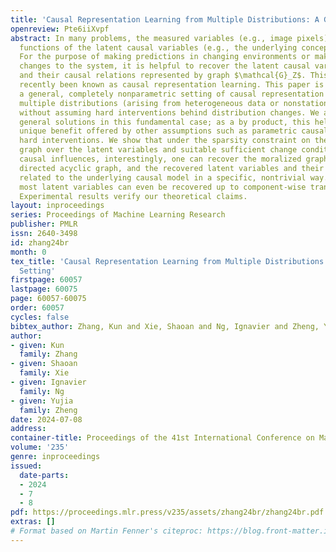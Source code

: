 ```yaml
---
title: 'Causal Representation Learning from Multiple Distributions: A General Setting'
openreview: Pte6iiXvpf
abstract: In many problems, the measured variables (e.g., image pixels) are just mathematical
  functions of the latent causal variables (e.g., the underlying concepts or objects).
  For the purpose of making predictions in changing environments or making proper
  changes to the system, it is helpful to recover the latent causal variables $Z_i$
  and their causal relations represented by graph $\mathcal{G}_Z$. This problem has
  recently been known as causal representation learning. This paper is concerned with
  a general, completely nonparametric setting of causal representation learning from
  multiple distributions (arising from heterogeneous data or nonstationary time series),
  without assuming hard interventions behind distribution changes. We aim to develop
  general solutions in this fundamental case; as a by product, this helps see the
  unique benefit offered by other assumptions such as parametric causal models or
  hard interventions. We show that under the sparsity constraint on the recovered
  graph over the latent variables and suitable sufficient change conditions on the
  causal influences, interestingly, one can recover the moralized graph of the underlying
  directed acyclic graph, and the recovered latent variables and their relations are
  related to the underlying causal model in a specific, nontrivial way. In some cases,
  most latent variables can even be recovered up to component-wise transformations.
  Experimental results verify our theoretical claims.
layout: inproceedings
series: Proceedings of Machine Learning Research
publisher: PMLR
issn: 2640-3498
id: zhang24br
month: 0
tex_title: 'Causal Representation Learning from Multiple Distributions: A General
  Setting'
firstpage: 60057
lastpage: 60075
page: 60057-60075
order: 60057
cycles: false
bibtex_author: Zhang, Kun and Xie, Shaoan and Ng, Ignavier and Zheng, Yujia
author:
- given: Kun
  family: Zhang
- given: Shaoan
  family: Xie
- given: Ignavier
  family: Ng
- given: Yujia
  family: Zheng
date: 2024-07-08
address:
container-title: Proceedings of the 41st International Conference on Machine Learning
volume: '235'
genre: inproceedings
issued:
  date-parts:
  - 2024
  - 7
  - 8
pdf: https://proceedings.mlr.press/v235/assets/zhang24br/zhang24br.pdf
extras: []
# Format based on Martin Fenner's citeproc: https://blog.front-matter.io/posts/citeproc-yaml-for-bibliographies/
---
```


